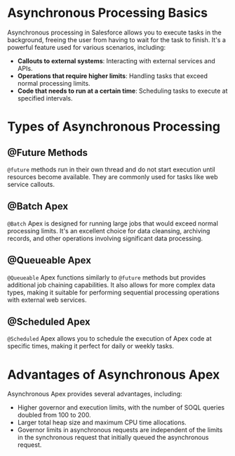 # Asynchronous Processing Basics

Asynchronous processing in Salesforce allows you to execute tasks in the background, freeing the user from having to wait for the task to finish. It's a powerful feature used for various scenarios, including:

- **Callouts to external systems**: Interacting with external services and APIs.
- **Operations that require higher limits**: Handling tasks that exceed normal processing limits.
- **Code that needs to run at a certain time**: Scheduling tasks to execute at specified intervals.

# Types of Asynchronous Processing

## @Future Methods

`@future` methods run in their own thread and do not start execution until resources become available. They are commonly used for tasks like web service callouts.

## @Batch Apex

`@Batch` Apex is designed for running large jobs that would exceed normal processing limits. It's an excellent choice for data cleansing, archiving records, and other operations involving significant data processing.

## @Queueable Apex

`@Queueable` Apex functions similarly to `@future` methods but provides additional job chaining capabilities. It also allows for more complex data types, making it suitable for performing sequential processing operations with external web services.

## @Scheduled Apex

`@Scheduled` Apex allows you to schedule the execution of Apex code at specific times, making it perfect for daily or weekly tasks.

# Advantages of Asynchronous Apex

Asynchronous Apex provides several advantages, including:

- Higher governor and execution limits, with the number of SOQL queries doubled from 100 to 200.
- Larger total heap size and maximum CPU time allocations.
- Governor limits in asynchronous requests are independent of the limits in the synchronous request that initially queued the asynchronous request.